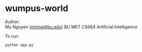 # wumpus-world

Author:  
My Nguyen (mytng@bu.edu)
BU MET CS664 Artificial Intelligence

To run:
```bash
python app.py
```